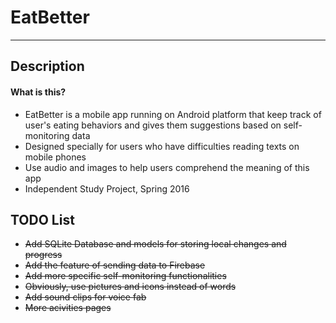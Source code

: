 # EatBetter
---
## Description
#### What is this?
* EatBetter is a mobile app running on Android platform that keep track of user's eating behaviors and gives them suggestions based on self-monitoring data
* Designed specially for users who have difficulties reading texts on mobile phones
* Use audio and images to help users comprehend the meaning of this app
* Independent Study Project, Spring 2016


## TODO List
* ~~Add SQLite Database and models for storing local changes and progress~~
* ~~Add the feature of sending data to Firebase~~
* ~~Add more specific self-monitoring functionalities~~
* ~~Obviously, use pictures and icons instead of words~~
* ~~Add sound clips for voice fab~~
* ~~More acivities pages~~
